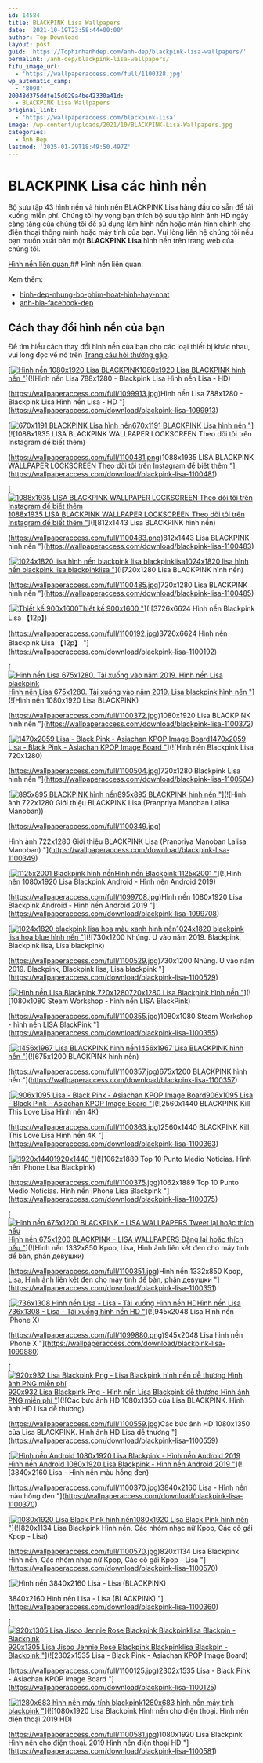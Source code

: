 ```yaml
---
id: 14584
title: BLACKPINK Lisa Wallpapers
date: '2021-10-19T23:58:44+00:00'
author: Top Download
layout: post
guid: 'https://Tophinhanhdep.com/anh-dep/blackpink-lisa-wallpapers/'
permalink: /anh-dep/blackpink-lisa-wallpapers/
fifu_image_url:
  - 'https://wallpaperaccess.com/full/1100328.jpg'
wp_automatic_camp:
  - '8098'
20048d375ddfe15d029a4be42330a41d:
  - BLACKPINK Lisa Wallpapers
original_link:
  - 'https://wallpaperaccess.com/blackpink-lisa'
image: /wp-content/uploads/2021/10/BLACKPINK-Lisa-Wallpapers.jpg
categories:
  - Ảnh Đẹp
lastmod: '2025-01-29T18:49:50.497Z'
---
```

# BLACKPINK Lisa các hình nền

Bộ sưu tập 43 hình nền và hình nền BLACKPINK Lisa hàng đầu có sẵn để tải xuống miễn phí. Chúng tôi hy vọng bạn thích bộ sưu tập hình ảnh HD ngày càng tăng của chúng tôi để sử dụng làm hình nền hoặc màn hình chính cho điện thoại thông minh hoặc máy tính của bạn. Vui lòng liên hệ chúng tôi nếu bạn muốn xuất bản một **BLACKPINK Lisa** hình nền trên trang web của chúng tôi.

[Hình nền liên quan ](#related) ## Hình nền liên quan.

   
 Xem thêm:

   
- [hinh-dep-nhung-bo-phim-hoat-hinh-hay-nhat](https://tophinhanhdep.com/hinh-nen-dep/hinh-dep-nhung-bo-phim-hoat-hinh-hay-nhat/)
- [anh-bia-facebook-dep](https://tophinhanhdep.com/anh-bia/anh-bia-facebook-dep/)

## Cách thay đổi hình nền của bạn

Để tìm hiểu cách thay đổi hình nền của bạn cho các loại thiết bị khác nhau, vui lòng đọc về nó trên [Trang câu hỏi thường gặp](https://tophinhanhdep.com/faq/).

  
[[![Hình nền 1080x1920 Lisa BLACKPINK](https://wallpaperaccess.com/full/1100328.jpg)1080x1920 Lisa BLACKPINK hình nền "](https://wallpaperaccess.com/download/blackpink-lisa-1100328)](![Hình nền Lisa 788x1280 - Blackpink Lisa Hình nền Lisa - HD)

(https://wallpaperaccess.com/full/1099913.jpg)Hình nền Lisa 788x1280 - Blackpink Lisa Hình nền Lisa - HD "](https://wallpaperaccess.com/download/blackpink-lisa-1099913)

[[![670x1191 BLACKPINK Lisa hình nền](https://wallpaperaccess.com/full/1100359.jpg)670x1191 BLACKPINK Lisa hình nền "](https://wallpaperaccess.com/download/blackpink-lisa-1100359)](![1088x1935 LISA BLACKPINK WALLPAPER LOCKSCREEN Theo dõi tôi trên Instagram để biết thêm)

(https://wallpaperaccess.com/full/1100481.png)1088x1935 LISA BLACKPINK WALLPAPER LOCKSCREEN Theo dõi tôi trên Instagram để biết thêm "](https://wallpaperaccess.com/download/blackpink-lisa-1100481)

[[![1088x1935 LISA BLACKPINK WALLPAPER LOCKSCREEN Theo dõi tôi trên Instagram để biết thêm](https://wallpaperaccess.com/full/1100482.png)1088x1935 LISA BLACKPINK WALLPAPER LOCKSCREEN Theo dõi tôi trên Instagram để biết thêm "](https://wallpaperaccess.com/download/blackpink-lisa-1100482)](![812x1443 Lisa BLACKPINK hình nền)

(https://wallpaperaccess.com/full/1100483.png)812x1443 Lisa BLACKPINK hình nền "](https://wallpaperaccess.com/download/blackpink-lisa-1100483)

[[![1024x1820 lisa hình nền blackpink lisa blackpinklisa](https://wallpaperaccess.com/full/1100484.png)1024x1820 lisa hình nền blackpink lisa blackpinklisa "](https://wallpaperaccess.com/download/blackpink-lisa-1100484)](![720x1280 Lisa BLACKPINK hình nền)

(https://wallpaperaccess.com/full/1100485.jpg)720x1280 Lisa BLACKPINK hình nền "](https://wallpaperaccess.com/download/blackpink-lisa-1100485)

[[![Thiết kế 900x1600](https://wallpaperaccess.com/full/1100486.jpg)Thiết kế 900x1600 "](https://wallpaperaccess.com/download/blackpink-lisa-1100486)](![3726x6624 Hình nền Blackpink Lisa 【12p】)

(https://wallpaperaccess.com/full/1100192.jpg)3726x6624 Hình nền Blackpink Lisa 【12p】 "](https://wallpaperaccess.com/download/blackpink-lisa-1100192)

[[![Hình nền Lisa 675x1280.  Tải xuống vào năm 2019. Hình nền Lisa blackpink](https://wallpaperaccess.com/full/1100332.jpg)Hình nền Lisa 675x1280. Tải xuống vào năm 2019. Lisa blackpink hình nền "](https://wallpaperaccess.com/download/blackpink-lisa-1100332)](![Hình nền 1080x1920 Lisa BLACKPINK)

(https://wallpaperaccess.com/full/1100372.jpg)1080x1920 Lisa BLACKPINK hình nền "](https://wallpaperaccess.com/download/blackpink-lisa-1100372)

[[![1470x2059 Lisa - Black Pink - Asiachan KPOP Image Board](https://wallpaperaccess.com/full/1100490.jpg)1470x2059 Lisa - Black Pink - Asiachan KPOP Image Board "](https://wallpaperaccess.com/download/blackpink-lisa-1100490)](![Hình nền Blackpink Lisa 720x1280)

(https://wallpaperaccess.com/full/1100504.jpg)720x1280 Blackpink Lisa hình nền "](https://wallpaperaccess.com/download/blackpink-lisa-1100504)

[[![895x895 BLACKPINK hình nền](https://wallpaperaccess.com/full/889292.jpg)895x895 BLACKPINK hình nền "](https://wallpaperaccess.com/download/blackpink-lisa-889292)](![Hình ảnh 722x1280 Giới thiệu BLACKPINK Lisa (Pranpriya Manoban Lalisa Manoban))

(https://wallpaperaccess.com/full/1100349.jpg)

Hình ảnh 722x1280 Giới thiệu BLACKPINK Lisa (Pranpriya Manoban Lalisa Manoban) "](https://wallpaperaccess.com/download/blackpink-lisa-1100349)

[[![1125x2001 Blackpink hình nền](https://wallpaperaccess.com/full/1099878.jpg)Hình nền Blackpink 1125x2001 "](https://wallpaperaccess.com/download/blackpink-lisa-1099878)](![Hình nền 1080x1920 Lisa Blackpink Android - Hình nền Android 2019)

(https://wallpaperaccess.com/full/1099708.jpg)Hình nền 1080x1920 Lisa Blackpink Android - Hình nền Android 2019 "](https://wallpaperaccess.com/download/blackpink-lisa-1099708)

[[![1024x1820 blackpink lisa hoa màu xanh hình nền](https://wallpaperaccess.com/full/1100508.jpg)1024x1820 blackpink lisa hoa blue hình nền "](https://wallpaperaccess.com/download/blackpink-lisa-1100508)](![730x1200 Nhúng.  U vào năm 2019. Blackpink, Blackpink lisa, Lisa blackpink)

(https://wallpaperaccess.com/full/1100529.jpg)730x1200 Nhúng. U vào năm 2019. Blackpink, Blackpink lisa, Lisa blackpink "](https://wallpaperaccess.com/download/blackpink-lisa-1100529)

[[![Hình nền Lisa Blackpink 720x1280](https://wallpaperaccess.com/full/1100335.jpg)720x1280 Lisa Blackpink hình nền "](https://wallpaperaccess.com/download/blackpink-lisa-1100335)](![1080x1080 Steam Workshop - hình nền LISA BlackPink)

(https://wallpaperaccess.com/full/1100355.jpg)1080x1080 Steam Workshop - hình nền LISA BlackPink "](https://wallpaperaccess.com/download/blackpink-lisa-1100355)

[[![1456x1967 Lisa BLACKPINK hình nền](https://wallpaperaccess.com/full/1100532.jpg)1456x1967 Lisa BLACKPINK hình nền "](https://wallpaperaccess.com/download/blackpink-lisa-1100532)](![675x1200 BLACKPINK hình nền)

(https://wallpaperaccess.com/full/1100357.jpg)675x1200 BLACKPINK hình nền "](https://wallpaperaccess.com/download/blackpink-lisa-1100357)

[[![906x1095 Lisa - Black Pink - Asiachan KPOP Image Board](https://wallpaperaccess.com/full/1100356.jpg)906x1095 Lisa - Black Pink - Asiachan KPOP Image Board "](https://wallpaperaccess.com/download/blackpink-lisa-1100356)](![2560x1440 BLACKPINK Kill This Love Lisa Hình nền 4K)

(https://wallpaperaccess.com/full/1100363.jpg)2560x1440 BLACKPINK Kill This Love Lisa Hình nền 4K "](https://wallpaperaccess.com/download/blackpink-lisa-1100363)

[[![1920x1440 ](https://wallpaperaccess.com/full/1100366.jpg)1920x1440 "](https://wallpaperaccess.com/download/blackpink-lisa-1100366)](![1062x1889 Top 10 Punto Medio Noticias.  Hình nền iPhone Lisa Blackpink)

(https://wallpaperaccess.com/full/1100375.jpg)1062x1889 Top 10 Punto Medio Noticias. Hình nền iPhone Lisa Blackpink "](https://wallpaperaccess.com/download/blackpink-lisa-1100375)

[[![Hình nền 675x1200 BLACKPINK - LISA WALLPAPERS Tweet lại hoặc thích nếu](https://wallpaperaccess.com/full/1100547.jpg)Hình nền 675x1200 BLACKPINK - LISA WALLPAPERS Đăng lại hoặc thích nếu "](https://wallpaperaccess.com/download/blackpink-lisa-1100547)](![Hình nền 1332x850 Kpop, Lisa, Hình ảnh liên kết đen cho máy tính để bàn, phần девушки)

(https://wallpaperaccess.com/full/1100351.jpg)Hình nền 1332x850 Kpop, Lisa, Hình ảnh liên kết đen cho máy tính để bàn, phần девушки "](https://wallpaperaccess.com/download/blackpink-lisa-1100351)

[[![736x1308 Hình nền Lisa - Lisa - Tải xuống Hình nền HD](https://wallpaperaccess.com/full/1100378.jpg)Hình nền Lisa 736x1308 - Lisa - Tải xuống hình nền HD "](https://wallpaperaccess.com/download/blackpink-lisa-1100378)](![945x2048 Lisa Hình nền iPhone X)

(https://wallpaperaccess.com/full/1099880.png)945x2048 Lisa hình nền iPhone X "](https://wallpaperaccess.com/download/blackpink-lisa-1099880)

[[![920x932 Lisa Blackpink Png - Lisa Blackpink hình nền dễ thương Hình ảnh PNG miễn phí](https://wallpaperaccess.com/full/1100554.jpg)920x932 Lisa Blackpink Png - Hình nền Lisa Blackpink dễ thương Hình ảnh PNG miễn phí "](https://wallpaperaccess.com/download/blackpink-lisa-1100554)](![Các bức ảnh HD 1080x1350 của Lisa BLACKPINK.  Hình ảnh HD Lisa dễ thương)

(https://wallpaperaccess.com/full/1100559.jpg)Các bức ảnh HD 1080x1350 của Lisa BLACKPINK. Hình ảnh HD Lisa dễ thương "](https://wallpaperaccess.com/download/blackpink-lisa-1100559)

[[![Hình nền Android 1080x1920 Lisa Blackpink - Hình nền Android 2019](https://wallpaperaccess.com/full/1100354.jpg)Hình nền Android 1080x1920 Lisa Blackpink - Hình nền Android 2019 "](https://wallpaperaccess.com/download/blackpink-lisa-1100354)](![3840x2160 Lisa - Hình nền màu hồng đen)

(https://wallpaperaccess.com/full/1100370.jpg)3840x2160 Lisa - Hình nền màu hồng đen "](https://wallpaperaccess.com/download/blackpink-lisa-1100370)

[[![1080x1920 Lisa Black Pink hình nền](https://wallpaperaccess.com/full/1100348.jpg)1080x1920 Lisa Black Pink hình nền "](https://wallpaperaccess.com/download/blackpink-lisa-1100348)](![820x1134 Lisa Blackpink Hình nền, Các nhóm nhạc nữ Kpop, Các cô gái Kpop - Lisa)

(https://wallpaperaccess.com/full/1100570.jpg)820x1134 Lisa Blackpink Hình nền, Các nhóm nhạc nữ Kpop, Các cô gái Kpop - Lisa "](https://wallpaperaccess.com/download/blackpink-lisa-1100570)

[![Hình nền 3840x2160 Lisa - Lisa (BLACKPINK)](https://wallpaperaccess.com/full/1100360.jpg)

3840x2160 Hình nền Lisa - Lisa (BLACKPINK) "](https://wallpaperaccess.com/download/blackpink-lisa-1100360)

[[![920x1305 Lisa Jisoo Jennie Rose Blackpink Blackpinklisa Blackpin - Blackpink](https://wallpaperaccess.com/full/1099909.jpg)920x1305 Lisa Jisoo Jennie Rose Blackpink Blackpinklisa Blackpin - Blackpink "](https://wallpaperaccess.com/download/blackpink-lisa-1099909)](![2302x1535 Lisa - Black Pink - Asiachan KPOP Image Board)

(https://wallpaperaccess.com/full/1100125.jpg)2302x1535 Lisa - Black Pink - Asiachan KPOP Image Board "](https://wallpaperaccess.com/download/blackpink-lisa-1100125)

[[![1280x683 hình nền máy tính blackpink](https://wallpaperaccess.com/full/1100368.png)1280x683 hình nền máy tính blackpink "](https://wallpaperaccess.com/download/blackpink-lisa-1100368)](![1080x1920 Lisa Blackpink Hình nền cho điện thoại.  Hình nền điện thoại 2019 HD)

(https://wallpaperaccess.com/full/1100581.jpg)1080x1920 Lisa Blackpink Hình nền cho điện thoại. 2019 Hình nền điện thoại HD "](https://wallpaperaccess.com/download/blackpink-lisa-1100581)
